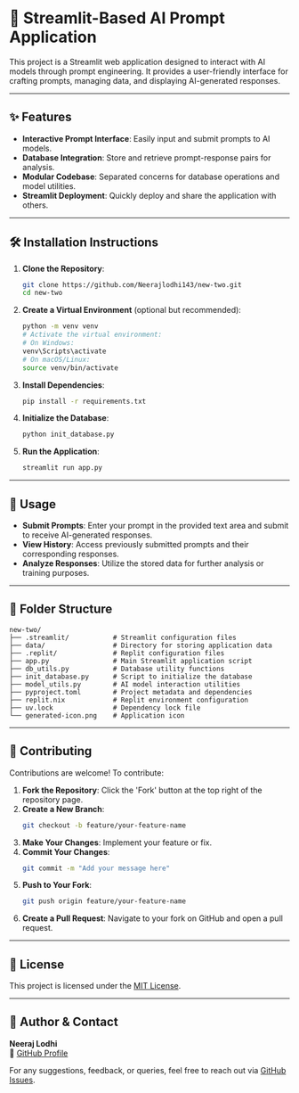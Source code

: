 # 🧠 Streamlit-Based AI Prompt Application

This project is a Streamlit web application designed to interact with AI models through prompt engineering. It provides a user-friendly interface for crafting prompts, managing data, and displaying AI-generated responses.

---

## ✨ Features

- **Interactive Prompt Interface**: Easily input and submit prompts to AI models.
- **Database Integration**: Store and retrieve prompt-response pairs for analysis.
- **Modular Codebase**: Separated concerns for database operations and model utilities.
- **Streamlit Deployment**: Quickly deploy and share the application with others.

---

## 🛠️ Installation Instructions

1. **Clone the Repository**:
   ```bash
   git clone https://github.com/Neerajlodhi143/new-two.git
   cd new-two
   ```

2. **Create a Virtual Environment** (optional but recommended):
   ```bash
   python -m venv venv
   # Activate the virtual environment:
   # On Windows:
   venv\Scripts\activate
   # On macOS/Linux:
   source venv/bin/activate
   ```

3. **Install Dependencies**:
   ```bash
   pip install -r requirements.txt
   ```

4. **Initialize the Database**:
   ```bash
   python init_database.py
   ```

5. **Run the Application**:
   ```bash
   streamlit run app.py
   ```

---

## 🚀 Usage

- **Submit Prompts**: Enter your prompt in the provided text area and submit to receive AI-generated responses.
- **View History**: Access previously submitted prompts and their corresponding responses.
- **Analyze Responses**: Utilize the stored data for further analysis or training purposes.

---

## 📁 Folder Structure

```
new-two/
├── .streamlit/           # Streamlit configuration files
├── data/                 # Directory for storing application data
├── .replit/              # Replit configuration files
├── app.py                # Main Streamlit application script
├── db_utils.py           # Database utility functions
├── init_database.py      # Script to initialize the database
├── model_utils.py        # AI model interaction utilities
├── pyproject.toml        # Project metadata and dependencies
├── replit.nix            # Replit environment configuration
├── uv.lock               # Dependency lock file
└── generated-icon.png    # Application icon
```

---

## 🤝 Contributing

Contributions are welcome! To contribute:

1. **Fork the Repository**: Click the 'Fork' button at the top right of the repository page.
2. **Create a New Branch**:
   ```bash
   git checkout -b feature/your-feature-name
   ```
3. **Make Your Changes**: Implement your feature or fix.
4. **Commit Your Changes**:
   ```bash
   git commit -m "Add your message here"
   ```
5. **Push to Your Fork**:
   ```bash
   git push origin feature/your-feature-name
   ```
6. **Create a Pull Request**: Navigate to your fork on GitHub and open a pull request.

---

## 📄 License

This project is licensed under the [MIT License](LICENSE).

---

## 👤 Author & Contact

**Neeraj Lodhi**  
🔗 [GitHub Profile](https://github.com/Neerajlodhi143)

For any suggestions, feedback, or queries, feel free to reach out via [GitHub Issues](https://github.com/Neerajlodhi143/new-two/issues).
